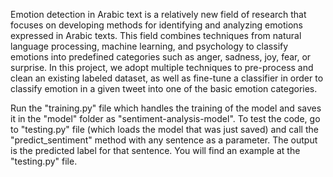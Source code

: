 Emotion detection in Arabic text is a relatively new field of research that focuses on developing methods for identifying and analyzing emotions expressed in Arabic texts. This field combines techniques from natural language processing, machine learning, and psychology to classify emotions into predefined categories such as anger, sadness, joy, fear, or surprise. In this project, we adopt multiple techniques to pre-process and clean an existing labeled dataset, as well as fine-tune a classifier in order to classify emotion in a given tweet into one of the basic emotion categories.

Run the "training.py" file which handles the training of the model and saves it in the "model" folder as "sentiment-analysis-model". To test the code, go to "testing.py" file (which loads the model that was just saved) and call the "predict_sentiment" method with any sentence as a parameter. The output is the predicted label for that sentence. You will find an example at the "testing.py" file.

